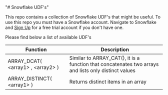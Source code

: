 "# Snowflake UDF's"

This repo contains a collection of Snowflake UDF's that might be useful.
To use this repo you must have a Snowflake account. Navigate to Snowflake and [Sign Up](https://signup.snowflake.com/) for a free trial account if you don't have one.

Please find below a list of available UDF's

|Function|Description|
|-|-|
|ARRAY_DCAT( \<array1\> , \<array2\> )|Similar to ARRAY_CAT(), it is a function that concatenates two arrays and lists only distinct values|
|ARRAY_DISTINCT( \<array1\> )|Returns distinct items in an array|

